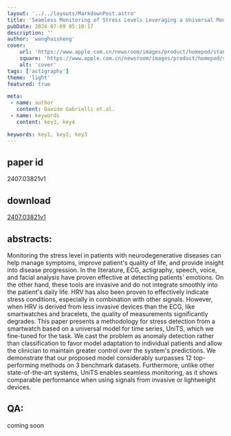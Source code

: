 ```yaml
---
layout: '../../layouts/MarkdownPost.astro'
title: 'Seamless Monitoring of Stress Levels Leveraging a Universal Model for Time Sequences'
pubDate: 2024-07-09 05:10:17
description: ''
author: 'wanghaisheng'
cover:
    url: 'https://www.apple.com.cn/newsroom/images/product/homepod/standard/Apple-HomePod-hero-230118_big.jpg.large_2x.jpg'
    square: 'https://www.apple.com.cn/newsroom/images/product/homepod/standard/Apple-HomePod-hero-230118_big.jpg.large_2x.jpg'
    alt: 'cover'
tags: ['actigraphy'] 
theme: 'light'
featured: true

meta:
 - name: author
   content: Davide Gabrielli et.al.
 - name: keywords
   content: key3, key4

keywords: key1, key2, key3
---
```


## paper id
2407.03821v1
## download
[2407.03821v1](http://arxiv.org/abs/2407.03821v1)
## abstracts:
Monitoring the stress level in patients with neurodegenerative diseases can help manage symptoms, improve patient's quality of life, and provide insight into disease progression. In the literature, ECG, actigraphy, speech, voice, and facial analysis have proven effective at detecting patients' emotions. On the other hand, these tools are invasive and do not integrate smoothly into the patient's daily life. HRV has also been proven to effectively indicate stress conditions, especially in combination with other signals. However, when HRV is derived from less invasive devices than the ECG, like smartwatches and bracelets, the quality of measurements significantly degrades. This paper presents a methodology for stress detection from a smartwatch based on a universal model for time series, UniTS, which we fine-tuned for the task. We cast the problem as anomaly detection rather than classification to favor model adaptation to individual patients and allow the clinician to maintain greater control over the system's predictions. We demonstrate that our proposed model considerably surpasses 12 top-performing methods on 3 benchmark datasets. Furthermore, unlike other state-of-the-art systems, UniTS enables seamless monitoring, as it shows comparable performance when using signals from invasive or lightweight devices.
## QA:
coming soon

